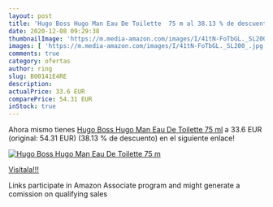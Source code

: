 ```yaml
---
layout: post
title: 'Hugo Boss Hugo Man Eau De Toilette  75 m al 38.13 % de descuento'
date: 2020-12-08 09:29:38
thumbnailImage: 'https://m.media-amazon.com/images/I/41tN-FoTbGL._SL200_.jpg'
images: [ 'https://m.media-amazon.com/images/I/41tN-FoTbGL._SL200_.jpg' ]
comments: true
category: ofertas
author: ring
slug: B00141E4RE
description:
actualPrice: 33.6 EUR
comparePrice: 54.31 EUR
inStock: true
---
```


Ahora mismo tienes [Hugo Boss Hugo Man Eau De Toilette  75 ml](https://www.amazon.fr/dp/B00141E4RE/?tag=tolees0d-21) a 33.6 EUR (original: 54.31 EUR) (38.13 %  de descuento) en el siguiente enlace!

[![Hugo Boss Hugo Man Eau De Toilette  75 m](https://m.media-amazon.com/images/I/41tN-FoTbGL._SL200_.jpg)](https://www.amazon.fr/dp/B00141E4RE/?tag=tolees0d-21)

[Visítala!!!](https://www.amazon.fr/dp/B00141E4RE/?tag=tolees0d-21)

Links participate in Amazon Associate program and might generate a comission on qualifying sales
